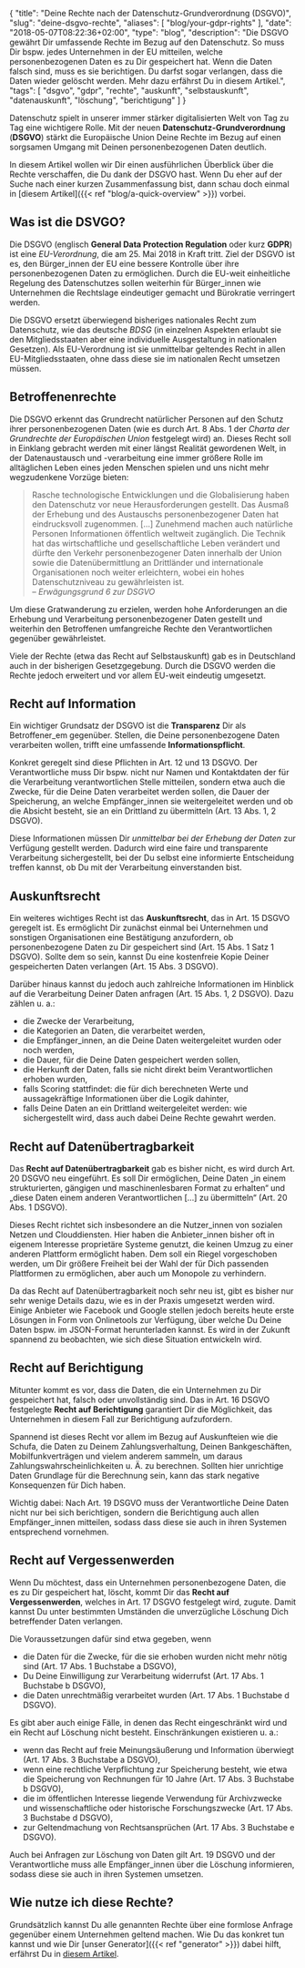 {
    "title": "Deine Rechte nach der Datenschutz-Grundverordnung (DSGVO)",
    "slug": "deine-dsgvo-rechte",
    "aliases": [ "blog/your-gdpr-rights" ],
    "date": "2018-05-07T08:22:36+02:00",
    "type": "blog",
    "description": "Die DSGVO gewährt Dir umfassende Rechte im Bezug auf den Datenschutz. So muss Dir bspw. jedes Unternehmen in der EU mitteilen, welche personenbezogenen Daten es zu Dir gespeichert hat. Wenn die Daten falsch sind, muss es sie berichtigen. Du darfst sogar verlangen, dass die Daten wieder gelöscht werden. Mehr dazu erfährst Du in diesem Artikel.",
    "tags": [ "dsgvo", "gdpr", "rechte", "auskunft", "selbstauskunft", "datenauskunft", "löschung", "berichtigung" ]
}

Datenschutz spielt in unserer immer stärker digitalisierten Welt von Tag zu Tag eine wichtigere Rolle. Mit der neuen **Datenschutz-Grundverordnung** (**DSGVO**) stärkt die Europäische Union Deine Rechte im Bezug auf einen sorgsamen Umgang mit Deinen personenbezogenen Daten deutlich.

In diesem Artikel wollen wir Dir einen ausführlichen Überblick über die Rechte verschaffen, die Du dank der DSGVO hast. Wenn Du eher auf der Suche nach einer kurzen Zusammenfassung bist, dann schau doch einmal in [diesem Artikel]({{< ref "blog/a-quick-overview" >}}) vorbei.

## Was ist die DSVGO?

Die DSGVO (englisch **General Data Protection Regulation** oder kurz **GDPR**) ist eine *EU-Verordnung*, die am 25. Mai 2018 in Kraft tritt. Ziel der DSGVO ist es, den Bürger_innen der EU eine bessere Kontrolle über ihre personenbezogenen Daten zu ermöglichen. Durch die EU-weit einheitliche Regelung des Datenschutzes sollen weiterhin für Bürger_innen wie Unternehmen die Rechtslage eindeutiger gemacht und Bürokratie verringert werden.

Die DSGVO ersetzt überwiegend bisheriges nationales Recht zum Datenschutz, wie das deutsche *BDSG* (in einzelnen Aspekten erlaubt sie den Mitgliedsstaaten aber eine individuelle Ausgestaltung in nationalen Gesetzen). Als EU-Verordnung ist sie unmittelbar geltendes Recht in allen EU-Mitgliedsstaaten, ohne dass diese sie im nationalen Recht umsetzen müssen.

## Betroffenenrechte

Die DSGVO erkennt das Grundrecht natürlicher Personen auf den Schutz ihrer personenbezogenen Daten (wie es durch Art. 8 Abs. 1 der *Charta der Grundrechte der Europäischen Union* festgelegt wird) an. Dieses Recht soll in Einklang gebracht werden mit einer längst Realität gewordenen Welt, in der Datenaustausch und -verarbeitung eine immer größere Rolle im alltäglichen Leben eines jeden Menschen spielen und uns nicht mehr wegzudenkene Vorzüge bieten:

> Rasche technologische Entwicklungen und die Globalisierung haben den Datenschutz vor neue Herausforderungen gestellt. Das Ausmaß der Erhebung und des Austauschs personenbezogener Daten hat eindrucksvoll zugenommen. […] Zunehmend machen auch natürliche Personen Informationen öffentlich weltweit zugänglich. Die Technik hat das wirtschaftliche und gesellschaftliche Leben verändert und dürfte den Verkehr personenbezogener Daten innerhalb der Union sowie die Datenübermittlung an Drittländer und internationale Organisationen noch weiter erleichtern, wobei ein hohes Datenschutzniveau zu gewährleisten ist.  
> – <cite>Erwägungsgrund 6 zur DSGVO</cite>

Um diese Gratwanderung zu erzielen, werden hohe Anforderungen an die Erhebung und Verarbeitung personenbezogener Daten gestellt und weiterhin den Betroffenen umfangreiche Rechte den Verantwortlichen gegenüber gewährleistet.

Viele der Rechte (etwa das Recht auf Selbstauskunft) gab es in Deutschland auch in der bisherigen Gesetzgegebung. Durch die DSGVO werden die Rechte jedoch erweitert und vor allem EU-weit eindeutig umgesetzt.

## Recht auf Information

Ein wichtiger Grundsatz der DSGVO ist die **Transparenz** Dir als Betroffener_em gegenüber. Stellen, die Deine personenbezogene Daten verarbeiten wollen, trifft eine umfassende **Informationspflicht**.

Konkret geregelt sind diese Pflichten in Art. 12 und 13 DSGVO. Der Verantwortliche muss Dir bspw. nicht nur Namen und Kontaktdaten der für die Verarbeitung verantwortlichen Stelle mitteilen, sondern etwa auch die Zwecke, für die Deine Daten verarbeitet werden sollen, die Dauer der Speicherung, an welche Empfänger_innen sie weitergeleitet werden und ob die Absicht besteht, sie an ein Drittland zu übermitteln (Art. 13 Abs. 1, 2 DSGVO).

Diese Informationen müssen Dir *unmittelbar bei der Erhebung der Daten* zur Verfügung gestellt werden. Dadurch wird eine faire und transparente Verarbeitung sichergestellt, bei der Du selbst eine informierte Entscheidung treffen kannst, ob Du mit der Verarbeitung einverstanden bist.

## Auskunftsrecht

Ein weiteres wichtiges Recht ist das **Auskunftsrecht**, das in Art. 15 DSGVO geregelt ist. Es ermöglicht Dir zunächst einmal bei Unternehmen und sonstigen Organisationen eine Bestätigung anzufordern, ob personenbezogene Daten zu Dir gespeichert sind (Art. 15 Abs. 1 Satz 1 DSGVO). Sollte dem so sein, kannst Du eine kostenfreie Kopie Deiner gespeicherten Daten verlangen (Art. 15 Abs. 3 DSGVO).

Darüber hinaus kannst du jedoch auch zahlreiche Informationen im Hinblick auf die Verarbeitung Deiner Daten anfragen (Art. 15 Abs. 1, 2 DSGVO). Dazu zählen u.&nbsp;a.:

* die Zwecke der Verarbeitung,
* die Kategorien an Daten, die verarbeitet werden,
* die Empfänger_innen, an die Deine Daten weitergeleitet wurden oder noch werden,
* die Dauer, für die Deine Daten gespeichert werden sollen,
* die Herkunft der Daten, falls sie nicht direkt beim Verantwortlichen erhoben wurden,
* falls Scoring stattfindet: die für dich berechneten Werte und aussagekräftige Informationen über die Logik dahinter,
* falls Deine Daten an ein Drittland weitergeleitet werden: wie sichergestellt wird, dass auch dabei Deine Rechte gewahrt werden.

## Recht auf Datenübertragbarkeit

Das **Recht auf Datenübertragbarkeit** gab es bisher nicht, es wird durch Art. 20 DSGVO neu eingeführt. Es soll Dir ermöglichen, Deine Daten „in einem strukturierten, gängigen und maschinenlesbaren Format zu erhalten“ und „diese Daten einem anderen Verantwortlichen […] zu übermitteln“ (Art. 20 Abs. 1 DSGVO).

Dieses Recht richtet sich insbesondere an die Nutzer_innen von sozialen Netzen und Clouddiensten. Hier haben die Anbieter_innen bisher oft in eigenem Interesse proprietäre Systeme genutzt, die keinen Umzug zu einer anderen Plattform ermöglicht haben. Dem soll ein Riegel vorgeschoben werden, um Dir größere Freiheit bei der Wahl der für Dich passenden Plattformen zu ermöglichen, aber auch um Monopole zu verhindern.

Da das Recht auf Datenübertragbarkeit noch sehr neu ist, gibt es bisher nur sehr wenige Details dazu, wie es in der Praxis umgesetzt werden wird. Einige Anbieter wie Facebook und Google stellen jedoch bereits heute erste Lösungen in Form von Onlinetools zur Verfügung, über welche Du Deine Daten bspw. im JSON-Format herunterladen kannst. Es wird in der Zukunft spannend zu beobachten, wie sich diese Situation entwickeln wird.

## Recht auf Berichtigung

Mitunter kommt es vor, dass die Daten, die ein Unternehmen zu Dir gespeichert hat, falsch oder unvollständig sind. Das in Art. 16 DSGVO festgelegte **Recht auf Berichtigung** garantiert Dir die Möglichkeit, das Unternehmen in diesem Fall zur Berichtigung aufzufordern.

Spannend ist dieses Recht vor allem im Bezug auf Auskunfteien wie die Schufa, die Daten zu Deinem Zahlungsverhaltung, Deinen Bankgeschäften, Mobilfunkverträgen und vielem anderem sammeln, um daraus Zahlungswahrscheinlichkeiten u.&nbsp;Ä. zu berechnen. Sollten hier unrichtige Daten Grundlage für die Berechnung sein, kann das stark negative Konsequenzen für Dich haben.

Wichtig dabei: Nach Art. 19 DSGVO muss der Verantwortliche Deine Daten nicht nur bei sich berichtigen, sondern die Berichtigung auch allen Empfänger_innen mitteilen, sodass dass diese sie auch in ihren Systemen entsprechend vornehmen.

## Recht auf Vergessenwerden

Wenn Du möchtest, dass ein Unternehmen personenbezogene Daten, die es zu Dir gespeichert hat, löscht, kommt Dir das **Recht auf Vergessenwerden**, welches in Art. 17 DSGVO festgelegt wird, zugute. Damit kannst Du unter bestimmten Umständen die unverzügliche Löschung Dich betreffender Daten verlangen.

Die Voraussetzungen dafür sind etwa gegeben, wenn

* die Daten für die Zwecke, für die sie erhoben wurden nicht mehr nötig sind (Art. 17 Abs. 1 Buchstabe a DSGVO),
* Du Deine Einwilligung zur Verarbeitung widerrufst (Art. 17 Abs. 1 Buchstabe b DSGVO),
* die Daten unrechtmäßig verarbeitet wurden (Art. 17 Abs. 1 Buchstabe d DSGVO).

Es gibt aber auch einige Fälle, in denen das Recht eingeschränkt wird und ein Recht auf Löschung nicht besteht. Einschränkungen existieren u.&nbsp;a.:

* wenn das Recht auf freie Meinungsäußerung und Information überwiegt (Art. 17 Abs. 3 Buchstabe a DSGVO),
* wenn eine rechtliche Verpflichtung zur Speicherung besteht, wie etwa die Speicherung von Rechnungen für 10 Jahre (Art. 17 Abs. 3 Buchstabe b DSGVO),
* die im öffentlichen Interesse liegende Verwendung für Archivzwecke und wissenschaftliche oder historische Forschungszwecke (Art. 17 Abs. 3 Buchstabe d DSGVO),
* zur Geltendmachung von Rechtsansprüchen (Art. 17 Abs. 3 Buchstabe e DSGVO).

Auch bei Anfragen zur Löschung von Daten gilt Art. 19 DSGVO und der Verantwortliche muss alle Empfänger_innen über die Löschung informieren, sodass diese sie auch in ihren Systemen umsetzen.

## Wie nutze ich diese Rechte?

Grundsätzlich kannst Du alle genannten Rechte über eine formlose Anfrage gegenüber einem Unternehmen geltend machen. Wie Du das konkret tun kannst und wie Dir [unser Generator]({{< ref "generator" >}}) dabei hilft, erfährst Du in [diesem Artikel](#). <!-- TODO: Write and link article. -->